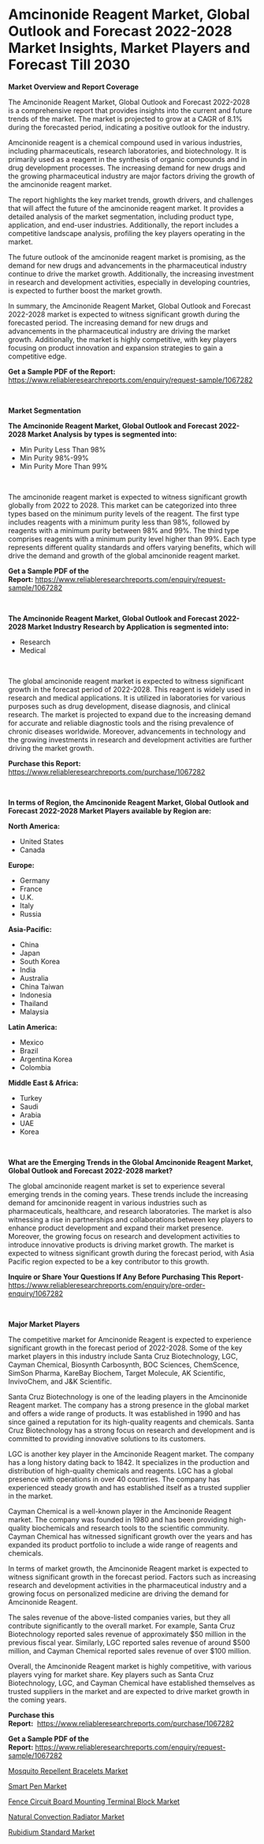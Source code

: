 <p><h1>Amcinonide Reagent Market, Global Outlook and Forecast 2022-2028 Market Insights, Market Players and Forecast Till 2030</h1></p><p><strong>Market Overview and Report Coverage</strong></p>
<p><p>The Amcinonide Reagent Market, Global Outlook and Forecast 2022-2028 is a comprehensive report that provides insights into the current and future trends of the market. The market is projected to grow at a CAGR of 8.1% during the forecasted period, indicating a positive outlook for the industry.</p><p>Amcinonide reagent is a chemical compound used in various industries, including pharmaceuticals, research laboratories, and biotechnology. It is primarily used as a reagent in the synthesis of organic compounds and in drug development processes. The increasing demand for new drugs and the growing pharmaceutical industry are major factors driving the growth of the amcinonide reagent market.</p><p>The report highlights the key market trends, growth drivers, and challenges that will affect the future of the amcinonide reagent market. It provides a detailed analysis of the market segmentation, including product type, application, and end-user industries. Additionally, the report includes a competitive landscape analysis, profiling the key players operating in the market.</p><p>The future outlook of the amcinonide reagent market is promising, as the demand for new drugs and advancements in the pharmaceutical industry continue to drive the market growth. Additionally, the increasing investment in research and development activities, especially in developing countries, is expected to further boost the market growth.</p><p>In summary, the Amcinonide Reagent Market, Global Outlook and Forecast 2022-2028 market is expected to witness significant growth during the forecasted period. The increasing demand for new drugs and advancements in the pharmaceutical industry are driving the market growth. Additionally, the market is highly competitive, with key players focusing on product innovation and expansion strategies to gain a competitive edge.</p></p>
<p><strong>Get a Sample PDF of the Report:</strong> <a href="https://www.reliableresearchreports.com/enquiry/request-sample/1067282">https://www.reliableresearchreports.com/enquiry/request-sample/1067282</a></p>
<p>&nbsp;</p>
<p><strong>Market Segmentation</strong></p>
<p><strong>The Amcinonide Reagent Market, Global Outlook and Forecast 2022-2028 Market Analysis by types is segmented into:</strong></p>
<p><ul><li>Min Purity Less Than 98%</li><li>Min Purity 98%-99%</li><li>Min Purity More Than 99%</li></ul></p>
<p>&nbsp;</p>
<p><p>The amcinonide reagent market is expected to witness significant growth globally from 2022 to 2028. This market can be categorized into three types based on the minimum purity levels of the reagent. The first type includes reagents with a minimum purity less than 98%, followed by reagents with a minimum purity between 98% and 99%. The third type comprises reagents with a minimum purity level higher than 99%. Each type represents different quality standards and offers varying benefits, which will drive the demand and growth of the global amcinonide reagent market.</p></p>
<p><strong>Get a Sample PDF of the Report:</strong>&nbsp;<a href="https://www.reliableresearchreports.com/enquiry/request-sample/1067282">https://www.reliableresearchreports.com/enquiry/request-sample/1067282</a></p>
<p>&nbsp;</p>
<p><strong>The Amcinonide Reagent Market, Global Outlook and Forecast 2022-2028 Market Industry Research by Application is segmented into:</strong></p>
<p><ul><li>Research</li><li>Medical</li></ul></p>
<p>&nbsp;</p>
<p><p>The global amcinonide reagent market is expected to witness significant growth in the forecast period of 2022-2028. This reagent is widely used in research and medical applications. It is utilized in laboratories for various purposes such as drug development, disease diagnosis, and clinical research. The market is projected to expand due to the increasing demand for accurate and reliable diagnostic tools and the rising prevalence of chronic diseases worldwide. Moreover, advancements in technology and the growing investments in research and development activities are further driving the market growth.</p></p>
<p><strong>Purchase this Report:</strong>&nbsp; <a href="https://www.reliableresearchreports.com/purchase/1067282">https://www.reliableresearchreports.com/purchase/1067282</a></p>
<p>&nbsp;</p>
<p><strong>In terms of Region, the Amcinonide Reagent Market, Global Outlook and Forecast 2022-2028 Market Players available by Region are:</strong></p>
<p>
    <p> <strong> North America: </strong>
        <ul>
            <li>United States</li>
            <li>Canada</li>
        </ul>
        </p> 
    <p> <strong> Europe: </strong>
        <ul>
            <li>Germany</li>
            <li>France</li>
            <li>U.K.</li>
            <li>Italy</li>
            <li>Russia</li>
        </ul>
        </p> 
    <p> <strong> Asia-Pacific: </strong>
        <ul>
            <li>China</li>
            <li>Japan</li>
            <li>South Korea</li>
            <li>India</li>
            <li>Australia</li>
            <li>China Taiwan</li>
            <li>Indonesia</li>
            <li>Thailand</li>
            <li>Malaysia</li>
        </ul>
        </p> 
    <p> <strong> Latin America: </strong>
        <ul>
            <li>Mexico</li>
            <li>Brazil</li>
            <li>Argentina Korea</li>
            <li>Colombia</li>
        </ul>
        </p> 
    <p> <strong> Middle East & Africa: </strong>
        <ul>
            <li>Turkey</li>
            <li>Saudi</li>
            <li>Arabia</li>
            <li>UAE</li>
            <li>Korea</li>
        </ul>
    </p>
    </p>
<p>&nbsp;</p>
<p><strong>What are the Emerging Trends in the Global Amcinonide Reagent Market, Global Outlook and Forecast 2022-2028 market?</strong></p>
<p><p>The global amcinonide reagent market is set to experience several emerging trends in the coming years. These trends include the increasing demand for amcinonide reagent in various industries such as pharmaceuticals, healthcare, and research laboratories. The market is also witnessing a rise in partnerships and collaborations between key players to enhance product development and expand their market presence. Moreover, the growing focus on research and development activities to introduce innovative products is driving market growth. The market is expected to witness significant growth during the forecast period, with Asia Pacific region expected to be a key contributor to this growth.</p></p>
<p><strong>Inquire or Share Your Questions If Any Before Purchasing This Report</strong>- <a href="https://www.reliableresearchreports.com/enquiry/pre-order-enquiry/1067282">https://www.reliableresearchreports.com/enquiry/pre-order-enquiry/1067282</a></p>
<p>&nbsp;</p>
<p><strong>Major Market Players</strong></p>
<p><p>The competitive market for Amcinonide Reagent is expected to experience significant growth in the forecast period of 2022-2028. Some of the key market players in this industry include Santa Cruz Biotechnology, LGC, Cayman Chemical, Biosynth Carbosynth, BOC Sciences, ChemScence, SimSon Pharma, KareBay Biochem, Target Molecule, AK Scientific, InvivoChem, and J&K Scientific.</p><p>Santa Cruz Biotechnology is one of the leading players in the Amcinonide Reagent market. The company has a strong presence in the global market and offers a wide range of products. It was established in 1990 and has since gained a reputation for its high-quality reagents and chemicals. Santa Cruz Biotechnology has a strong focus on research and development and is committed to providing innovative solutions to its customers.</p><p>LGC is another key player in the Amcinonide Reagent market. The company has a long history dating back to 1842. It specializes in the production and distribution of high-quality chemicals and reagents. LGC has a global presence with operations in over 40 countries. The company has experienced steady growth and has established itself as a trusted supplier in the market.</p><p>Cayman Chemical is a well-known player in the Amcinonide Reagent market. The company was founded in 1980 and has been providing high-quality biochemicals and research tools to the scientific community. Cayman Chemical has witnessed significant growth over the years and has expanded its product portfolio to include a wide range of reagents and chemicals.</p><p>In terms of market growth, the Amcinonide Reagent market is expected to witness significant growth in the forecast period. Factors such as increasing research and development activities in the pharmaceutical industry and a growing focus on personalized medicine are driving the demand for Amcinonide Reagent.</p><p>The sales revenue of the above-listed companies varies, but they all contribute significantly to the overall market. For example, Santa Cruz Biotechnology reported sales revenue of approximately $50 million in the previous fiscal year. Similarly, LGC reported sales revenue of around $500 million, and Cayman Chemical reported sales revenue of over $100 million.</p><p>Overall, the Amcinonide Reagent market is highly competitive, with various players vying for market share. Key players such as Santa Cruz Biotechnology, LGC, and Cayman Chemical have established themselves as trusted suppliers in the market and are expected to drive market growth in the coming years.</p></p>
<p><strong>Purchase this Report:</strong>&nbsp;&nbsp;<a href="https://www.reliableresearchreports.com/purchase/1067282">https://www.reliableresearchreports.com/purchase/1067282</a></p>
<p></p>
<p><strong>Get a Sample PDF of the Report:</strong>&nbsp;<a href="https://www.reliableresearchreports.com/enquiry/request-sample/1067282">https://www.reliableresearchreports.com/enquiry/request-sample/1067282</a></p>
<p><p><a href="https://medium.com/@norvalolson/mosquito-repellent-bracelets-market-size-growth-forecast-2023-2030-87678b01aab1">Mosquito Repellent Bracelets Market</a></p><p><a href="https://www.linkedin.com/pulse/smart-pen-market-size-growth-forecast-from-2023-2030-turemark-h2jzf/">Smart Pen Market</a></p><p><a href="https://www.reportprime.com/fence-circuit-board-mounting-terminal-block-r5283">Fence Circuit Board Mounting Terminal Block Market</a></p><p><a href="https://www.reportprime.com/natural-convection-radiator-r5284">Natural Convection Radiator Market</a></p><p><a href="https://www.linkedin.com/pulse/rubidium-standard-market-research-report-unlocks-analysis-financial-2ek2f/">Rubidium Standard Market</a></p></p>